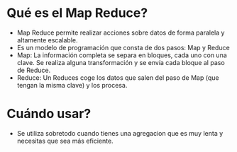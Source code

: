 # Qué es el Map Reduce?
- Map Reduce permite realizar acciones sobre datos de forma paralela y altamente escalable.
- Es un modelo de programación que consta de dos pasos: Map y Reduce
- Map: La información completa se separa en bloques, cada uno con una clave. Se realiza alguna transformación y se envía cada bloque al paso de Reduce.
- Reduce: Un Reduces coge los datos que salen del paso de Map (que tengan la misma clave) y los procesa.

# Cuándo usar?
- Se utiliza sobretodo cuando tienes una agregacion que es muy lenta y necesitas que sea más eficiente.